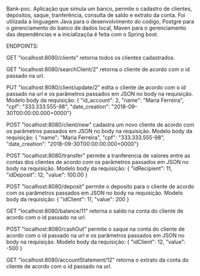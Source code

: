 Bank-poc. Aplicação que simula um banco, permite o cadastro de clientes, depósitos, saque, tranferência, consulta de saldo e extrato da conta. Foi 
utilizada a linguagem Java para o desenvolvimento do codigo, Postgre para o gerenciamento do banco de dados local, Maven para o gerenciamento das dependências e a inicializaçõa é feita com o Spring boot.

ENDPOINTS:

GET "localhost:8080/clients" retorna todos os clientes cadastrados.

GET "localhost:8080/searchClient/2" retorna o cliente de acordo com o id passado na url.

PUT "localhost:8080/client/update/2" edita o cliente de acordo com o id passado na url e os parâmetros passados em JSON no body na requisição.
Modelo body da requisição: { "id_account": 2, "name": "Maria Ferreira", "cpf": "333.333.555-98", "date_creation": "2018-09-30T00:00:00.000+0000"}

POST "localhost:8080/client/new" cadastra um novo cliente de acordo com os parâmetros passados em JSON no body na requisição.
Modelo body da requisição: { "name": "Maria Ferreira", "cpf": "333.333.555-98", "date_creation": "2018-09-30T00:00:00.000+0000"}

POST "localhost:8080/transfer" permite a tranferencia de valores entre as contas dos clientes de acordo com os parâmetros passados em JSON no body na requisição. Modelo body da requisição: { "idRecipient": 11, "idDeposit": 12, "value": 100.00 }

POST "localhost:8080/deposit" permite o deposito para o cliente de acordo com os parâmetros passados em JSON no body na requisição.
Modelo body da requisição: { "idClient": 11, "value": 200 }
 
GET "localhost:8080/balance/11" retorna o saldo na conta do cliente de acordo com o id passado na url.

POST "localhost:8080/cashOut" permite o saque na conta do cliente de acordo com o id passado na url e os parâmetros passados em JSON no body na requisição. Modelo body da requisição: { "idClient": 12, "value": -500 }

GET "localhost:8080/accountStatement/12" retorna o extrato da conta do cliente de acordo com o id passado na url.
